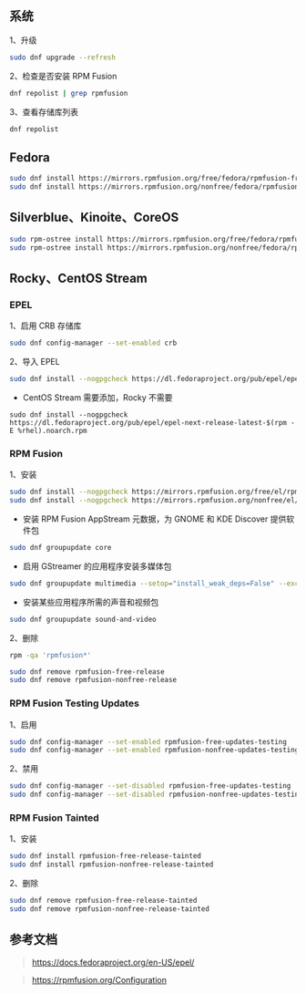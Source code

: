 ## 系统

1、升级

```sh
sudo dnf upgrade --refresh
```

2、检查是否安装 RPM Fusion

```sh
dnf repolist | grep rpmfusion
```

3、查看存储库列表

```sh
dnf repolist
```

## Fedora

```sh
sudo dnf install https://mirrors.rpmfusion.org/free/fedora/rpmfusion-free-release-$(rpm -E %fedora).noarch.rpm
sudo dnf install https://mirrors.rpmfusion.org/nonfree/fedora/rpmfusion-nonfree-release-$(rpm -E %fedora).noarch.rpm
```

## Silverblue、Kinoite、CoreOS

```sh
sudo rpm-ostree install https://mirrors.rpmfusion.org/free/fedora/rpmfusion-free-release-$(rpm -E %fedora).noarch.rpm
sudo rpm-ostree install https://mirrors.rpmfusion.org/nonfree/fedora/rpmfusion-nonfree-release-$(rpm -E %fedora).noarch.rpm
```

## Rocky、CentOS Stream

### EPEL

1、启用 CRB 存储库

```sh
sudo dnf config-manager --set-enabled crb
```

2、导入 EPEL

```sh
sudo dnf install --nogpgcheck https://dl.fedoraproject.org/pub/epel/epel-release-latest-$(rpm -E %rhel).noarch.rpm
```

- CentOS Stream 需要添加，Rocky 不需要

```
sudo dnf install --nogpgcheck https://dl.fedoraproject.org/pub/epel/epel-next-release-latest-$(rpm -E %rhel).noarch.rpm
```

### RPM Fusion

1、安装

```sh
sudo dnf install --nogpgcheck https://mirrors.rpmfusion.org/free/el/rpmfusion-free-release-$(rpm -E %rhel).noarch.rpm
sudo dnf install --nogpgcheck https://mirrors.rpmfusion.org/nonfree/el/rpmfusion-nonfree-release-$(rpm -E %rhel).noarch.rpm
```

- 安装 RPM Fusion AppStream 元数据，为 GNOME 和 KDE Discover 提供软件包

```sh
sudo dnf groupupdate core
```

- 启用 GStreamer 的应用程序安装多媒体包

```sh
sudo dnf groupupdate multimedia --setop="install_weak_deps=False" --exclude=PackageKit-gstreamer-plugin
```

- 安装某些应用程序所需的声音和视频包

```sh
sudo dnf groupupdate sound-and-video
```

2、删除

```sh
rpm -qa 'rpmfusion*'
```

```sh
sudo dnf remove rpmfusion-free-release
sudo dnf remove rpmfusion-nonfree-release
```

### RPM Fusion Testing Updates

1、启用

```sh
sudo dnf config-manager --set-enabled rpmfusion-free-updates-testing
sudo dnf config-manager --set-enabled rpmfusion-nonfree-updates-testing
```

2、禁用

```sh
sudo dnf config-manager --set-disabled rpmfusion-free-updates-testing
sudo dnf config-manager --set-disabled rpmfusion-nonfree-updates-testing
```

### RPM Fusion Tainted

1、安装

```sh
sudo dnf install rpmfusion-free-release-tainted
sudo dnf install rpmfusion-nonfree-release-tainted
```

2、删除

```sh
sudo dnf remove rpmfusion-free-release-tainted
sudo dnf remove rpmfusion-nonfree-release-tainted
```

## 参考文档

> https://docs.fedoraproject.org/en-US/epel/

> https://rpmfusion.org/Configuration
